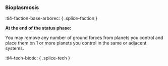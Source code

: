 ### **Bioplasmosis**
:ti4-faction-base-arborec:
{ .splice-faction }

**At the end of the status phase:** 

You may remove any number of ground forces from planets you control and place them on 1 or more planets you control in the same or adjacent systems.

:ti4-tech-biotic:
{ .splice-tech }
